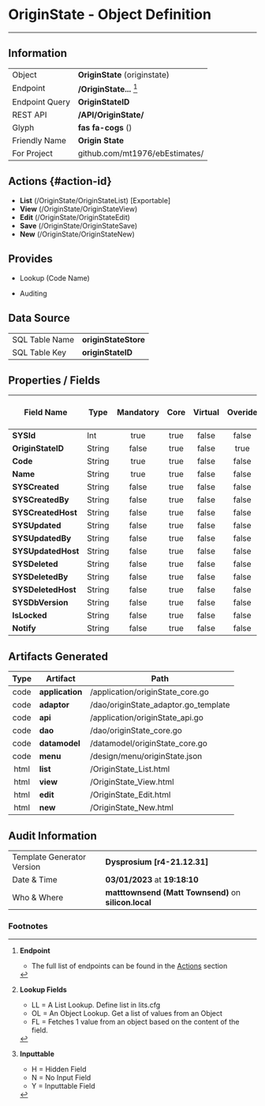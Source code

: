 # **OriginState** - Object Definition
---
##  Information
|   |   |
|---|---|
|Object         |**OriginState** (originstate) |
|Endpoint 	    |**/OriginState...** [^1]|
|Endpoint Query |**OriginStateID**|
|REST API|**/API/OriginState/**|
Glyph|**fas fa-cogs** ()
Friendly Name|**Origin State**|
|For Project    |github.com/mt1976/ebEstimates/|

##  Actions {#action-id}
* **List** (/OriginState/OriginStateList) [Exportable]
* **View** (/OriginState/OriginStateView)
* **Edit** (/OriginState/OriginStateEdit)
* **Save** (/OriginState/OriginStateSave)
* **New** (/OriginState/OriginStateNew)








##  Provides
 * Lookup (Code Name)

* Auditing 




##  Data Source 
|   |   |
|---|---|
SQL Table Name       | **originStateStore**
SQL Table Key | **originStateID**



##  Properties / Fields
| Field Name| Type | Mandatory | Core | Virtual | Overide | Lookup [^2]| Lookup Object      | Lookup Field Source         | Lookup Return Value                | Inputable [^3]|DB Column|Default Value| No Change | Callout | Internal | Display | Mask |
| -- | --  | :--: | :--: | :--: |:--: |:--: |:--: |-- |-- |:--: |-- | --| :--: | :--: | :--: | -- | -- |
|**SYSId**|Int|true|true|false|false|||||NH|_id|0|false|false|true|text||
|**OriginStateID**|String|false|true|false|true|||||H|originStateID||true|false|false|text||
|**Code**|String|true|true|false|false|||||Y|code||false|false|false|text||
|**Name**|String|true|true|false|false|||||Y|name||false|false|false|text||
|**SYSCreated**|String|false|true|false|false|||||NH|_created||false|false|true|text||
|**SYSCreatedBy**|String|false|true|false|false|||||NH|_createdBy||false|false|true|text||
|**SYSCreatedHost**|String|false|true|false|false|||||NH|_createdHost||false|false|true|text||
|**SYSUpdated**|String|false|true|false|false|||||NH|_updated||false|false|true|text||
|**SYSUpdatedBy**|String|false|true|false|false|||||NH|_updatedBy||false|false|true|text||
|**SYSUpdatedHost**|String|false|true|false|false|||||NH|_updatedHost||false|false|true|text||
|**SYSDeleted**|String|false|true|false|false|||||NH|_deleted||false|false|true|text||
|**SYSDeletedBy**|String|false|true|false|false|||||NH|_deletedBy||false|false|true|text||
|**SYSDeletedHost**|String|false|true|false|false|||||NH|_deletedHost||false|false|true|text||
|**SYSDbVersion**|String|false|true|false|false|||||NH|_dbVersion||false|false|true|text||
|**IsLocked**|String|false|true|false|false|||||Y|isLocked||false|false|false|text||
|**Notify**|String|false|true|false|false|||||Y|notify||false|false|false|text||


##  Artifacts Generated
| Type | Artifact | Path|
| :--: | -- | -- |
| code | **application** | /application/originState_core.go |
| code | **adaptor** | /dao/originState_adaptor.go_template |
| code | **api** | /application/originState_api.go |
| code | **dao** | /dao/originState_core.go |
| code | **datamodel** | /datamodel/originState_core.go |
| code | **menu** | /design/menu/originState.json |
| html | **list** | /OriginState_List.html |
| html | **view** | /OriginState_View.html |
| html | **edit** | /OriginState_Edit.html |
| html | **new** | /OriginState_New.html |


## Audit Information
|   |   |
|---|---|
Template Generator Version   | **Dysprosium [r4-21.12.31]**
Date & Time		     | **03/01/2023** at **19:18:10**
Who & Where		     | **matttownsend (Matt Townsend)** on **silicon.local**

### Footnotes
[^1]: **Endpoint**
    * The full list of endpoints can be found in the [Actions](#action-id) section
[^2]: **Lookup Fields**
    * LL = A List Lookup. Define list in lits.cfg
    * OL = An Object Lookup. Get a list of values from an Object
    * FL = Fetches 1 value from an object based on the content of the field. 
[^3]: **Inputtable**   
    * H = Hidden Field
    * N = No Input Field
    * Y = Inputtable Field